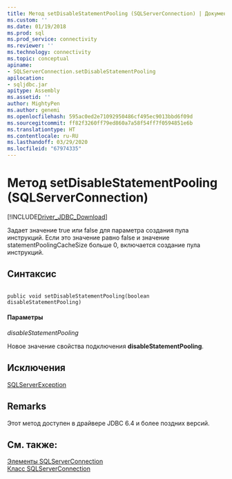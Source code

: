 ```yaml
---
title: Метод setDisableStatementPooling (SQLServerConnection) | Документация Майкрософт
ms.custom: ''
ms.date: 01/19/2018
ms.prod: sql
ms.prod_service: connectivity
ms.reviewer: ''
ms.technology: connectivity
ms.topic: conceptual
apiname:
- SQLServerConnection.setDisableStatementPooling
apilocation:
- sqljdbc.jar
apitype: Assembly
ms.assetid: ''
author: MightyPen
ms.author: genemi
ms.openlocfilehash: 595ac0ed2e71092950486cf495ec9013bbd6f09d
ms.sourcegitcommit: ff82f3260ff79ed860a7a58f54ff7f0594851e6b
ms.translationtype: HT
ms.contentlocale: ru-RU
ms.lasthandoff: 03/29/2020
ms.locfileid: "67974335"
---
```

# <a name="setdisablestatementpooling-method-sqlserverconnection"></a>Метод setDisableStatementPooling (SQLServerConnection)
[!INCLUDE[Driver_JDBC_Download](../../../includes/driver_jdbc_download.md)]

 Задает значение true или false для параметра создания пула инструкций. Если это значение равно false и значение statementPoolingCacheSize больше 0, включается создание пула инструкций.

## <a name="syntax"></a>Синтаксис  
  
```  
  
public void setDisableStatementPooling(boolean disableStatementPooling)  
```  

#### <a name="parameters"></a>Параметры  
 *disableStatementPooling*  
  
 Новое значение свойства подключения **disableStatementPooling**.  
 
## <a name="exceptions"></a>Исключения  
 [SQLServerException](../../../connect/jdbc/reference/sqlserverexception-class.md)  
 
## <a name="remarks"></a>Remarks  
 Этот метод доступен в драйвере JDBC 6.4 и более поздних версий.
 
## <a name="see-also"></a>См. также:  
 [Элементы SQLServerConnection](../../../connect/jdbc/reference/sqlserverconnection-members.md)   
 [Класс SQLServerConnection](../../../connect/jdbc/reference/sqlserverconnection-class.md)  
  
  
